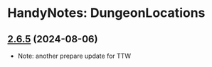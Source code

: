 # HandyNotes: DungeonLocations
## [2.6.5](https://github.com/Ssesmar/HandyNotes_DungeonLocations) (2024-08-06)
- Note: another prepare update for TTW
